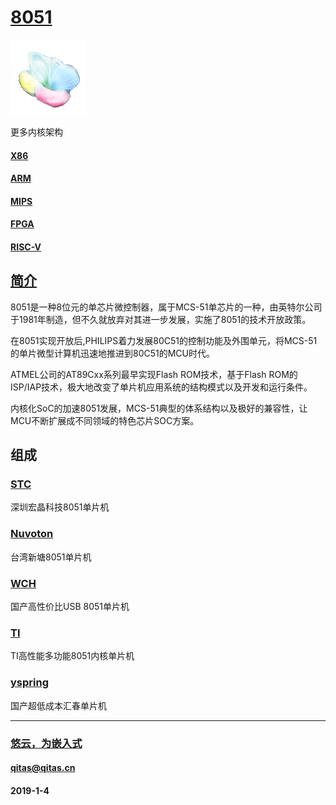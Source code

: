 ﻿# [8051](https://github.com/mcuyun/8051) 

[![sites](mcuyun/mcuyun.png)](http://www.mcuyun.com)

更多内核架构

#### [X86](https://github.com/mcuyun/X86)
#### [ARM](https://github.com/mcuyun/ARM)
#### [MIPS](https://github.com/mcuyun/MIPS)
#### [FPGA](https://github.com/mcuyun/FPGA)
#### [RISC-V](https://github.com/mcuyun/RISC-V)


## [简介](https://github.com/mcuyun/8051/wiki)


8051是一种8位元的单芯片微控制器，属于MCS-51单芯片的一种，由英特尔公司于1981年制造，但不久就放弃对其进一步发展，实施了8051的技术开放政策。

在8051实现开放后,PHILIPS着力发展80C51的控制功能及外围单元，将MCS-51的单片微型计算机迅速地推进到80C51的MCU时代。

ATMEL公司的AT89Cxx系列最早实现Flash ROM技术，基于Flash ROM的ISP/IAP技术，极大地改变了单片机应用系统的结构模式以及开发和运行条件。

内核化SoC的加速8051发展，MCS-51典型的体系结构以及极好的兼容性，让MCU不断扩展成不同领域的特色芯片SOC方案。


## 组成

### [STC](https://github.com/mcuyun/STC)

深圳宏晶科技8051单片机

### [Nuvoton](https://github.com/mcuyun/Nuvoton)

台湾新塘8051单片机

### [WCH](https://github.com/mcuyun/WCH)

国产高性价比USB 8051单片机

### [TI](https://github.com/mcuyun/TI)

TI高性能多功能8051内核单片机

### [yspring](https://github.com/mcuyun/yspring)

国产超低成本汇春单片机

---

###  [悠云，为嵌入式](http://www.mcuyun.com)
####  qitas@qitas.cn
####  2019-1-4
